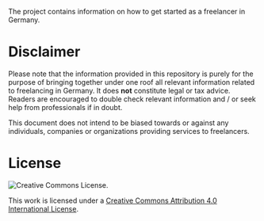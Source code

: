 The project contains information on how to get started as a freelancer in Germany.

# Disclaimer

Please note that the information provided in this repository is purely for the purpose of bringing together under one roof all relevant information related to freelancing in Germany. It does **not** constitute legal or tax advice. Readers are encouraged to double check relevant information and / or seek help from professionals if in doubt.

This document does not intend to be biased towards or against any individuals, companies or organizations providing services to freelancers.

# License

![Creative Commons License](https://i.creativecommons.org/l/by/4.0/88x31.png).

This work is licensed under a [Creative Commons Attribution 4.0 International License](http://creativecommons.org/licenses/by/4.0/).
